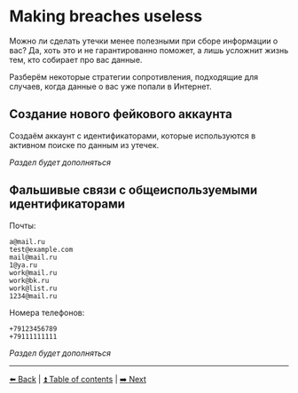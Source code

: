 # Making breaches useless

Можно ли сделать утечки менее полезными при сборе информации о вас?
Да, хоть это и не гарантированно поможет, а лишь усложнит жизнь тем, кто собирает про вас данные.

Разберём некоторые стратегии сопротивления, подходящие для случаев, когда данные о вас уже попали в Интернет.

## Создание нового фейкового аккаунта

Создаём аккаунт с идентификаторами, которые используются в активном поиске по данным из утечек.

*Раздел будет дополняться*

## Фальшивые связи с общеиспользуемыми идентификаторами

Почты:
```
a@mail.ru
test@example.com
mail@mail.ru
1@ya.ru
work@mail.ru
work@bk.ru
work@list.ru
1234@mail.ru
```

Номера телефонов:
```
+79123456789
+79111111111
```

*Раздел будет дополняться*

---

[⬅️ Back](./canary-tokens.md) | [⏫ Table of contents](../README.md) | [➡️ Next](./mobile-apps-privacy.md)